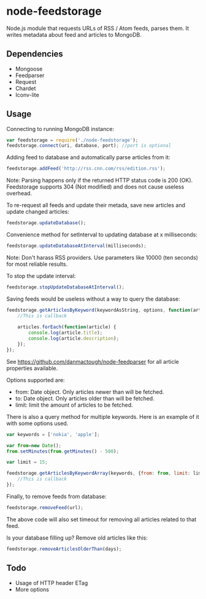 node-feedstorage
================

Node.js module that requests URLs of RSS / Atom feeds, parses them. It writes metadata about feed and articles to MongoDB.

## Dependencies

* Mongoose
* Feedparser
* Request
* Chardet
* Iconv-lite

## Usage

Connecting to running MongoDB instance:

```javascript
var feedstorage = require('./node-feedstorage');
feedstorage.connect(uri, database, port); //port is optional
```

Adding feed to database and automatically parse articles from it:

```javascript
feedstorage.addFeed('http://rss.cnn.com/rss/edition.rss');
```

Note: Parsing happens only if the returned HTTP status code is 200 (OK). Feedstorage supports 304 (Not modified) and does not cause useless overhead.

To re-request all feeds and update their metada, save new articles and update changed articles:

```javascript
feedstorage.updateDatabase();
```

Convenience method for setInterval to updating database at x milliseconds:

```javascript
feedstorage.updateDatabaseAtInterval(milliseconds);
```

Note: Don't harass RSS providers. Use parameters like 10000 (ten seconds) for most reliable results.

To stop the update interval:

```javascript
feedstorage.stopUpdateDatabaseAtInterval();
```

Saving feeds would be useless without a way to query the database:

```javascript
feedstorage.getArticlesByKeyword(keywordAsString, options, function(articles) {
    //This is callback
         
    articles.forEach(function(article) {
        console.log(article.title);
        console.log(article.description);
    });
});
```

See https://github.com/danmactough/node-feedparser for all article properties available.

Options supported are:

* from: Date object. Only articles newer than will be fetched.
* to: Date object. Only articles older than will be fetched.
* limit: limit the amount of articles to be fetched.

There is also a query method for multiple keywords. Here is an example of it with some options used.

```javascript
var keywords = ['nokia', 'apple'];

var from=new Date();
from.setMinutes(from.getMinutes() - 500);

var limit = 15;

feedstorage.getArticlesByKeywordArray(keywords, {from: from, limit: limit}, function(articles) {
    //This is callback
});
```

Finally, to remove feeds from database:

```javascript
feedstorage.removeFeed(url);
```

The above code will also set timeout for removing all articles related to that feed.

Is your database filling up? Remove old articles like this:

```javascript
feedstorage.removeArticlesOlderThan(days);
```
## Todo

* Usage of HTTP header ETag
* More options

